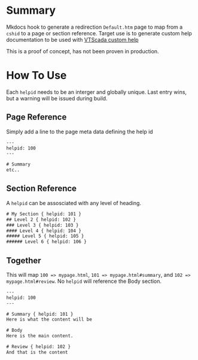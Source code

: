 # Summary
Mkdocs hook to generate a redirection `Default.htm` page to map from a `cshid` to a page or section reference. Target use is to generate custom help documentation to be used with [VTScada custom help](https://www.vtscada.com/help/Content/D_Customize/Dev_CustomHelpFiles.htm)

This is a proof of concept, has not been proven in production.

# How To Use
Each `helpid` needs to be an interger and globally unique. Last entry wins, but a warning will be issued during build.

## Page Reference
Simply add a line to the page meta data defining the help id
```html
---
helpid: 100
---

# Summary
etc..
```
## Section Reference
A `helpid` can be assosciated with any level of heading.
```html
# My Section { helpid: 101 }
## Level 2 { helpid: 102 }
### Level 3 { helpid: 103 }
#### Level 4 { helpid: 104 }
##### Level 5 { helpid: 105 }
###### Level 6 { helpid: 106 }

```

## Together
This will map `100 => mypage.html`, `101 => mypage.html#summary`, and `102 => mypage.html#review`. No `helpid` will reference the Body section.
```html
---
helpid: 100
---

# Summary { helpid: 101 }
Here is what the content will be

# Body 
Here is the main content.

# Review { helpid: 102 }
And that is the content
```